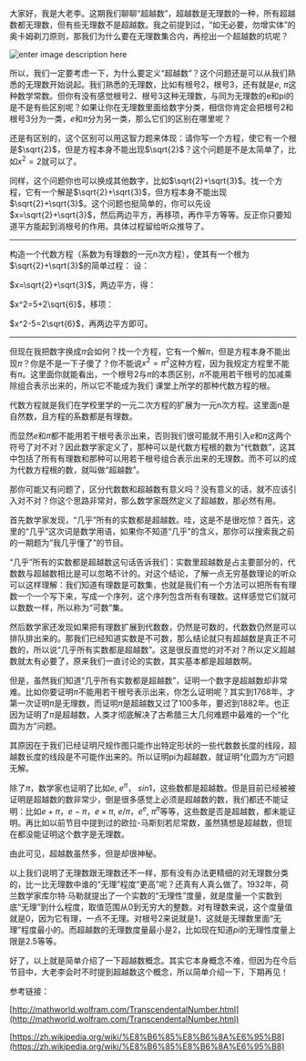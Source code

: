 ﻿大家好，我是大老李。这期我们聊聊“超越数”，超越数是无理数的一种，所有超越数都无理数，但有些无理数不是超越数。我之前提到过，“如无必要，勿增实体”的奥卡姆剃刀原则，那我们为什么要在无理数集合内，再挖出一个超越数的坑呢？

![enter image description here](https://upload.wikimedia.org/wikipedia/commons/thumb/a/a0/NumberSetinC.svg/500px-NumberSetinC.svg.png)

所以，我们一定要考虑一下，为什么要定义“超越数”？这个问题还是可以从我们熟悉的无理数开始说起。我们熟悉的无理数，比如有根号2，根号3，还有就是$e$, $\pi$这种数学常数。但你有没有感觉根号2、根号3这种无理数，与同为无理数的e和pi的是不是有些区别呢？如果让你在无理数里面给数字分类，相信你肯定会把根号2和根号3分为一类，$e$和$\pi$分为另一类，那么它们的区别在哪里呢？

还是有区别的，这个区别可以用这智力题来体现：请你写一个方程，使它有一个根是$\sqrt{2}$，但是方程本身不能出现$\sqrt{2}$？这个问题是不是太简单了，比如$x^2=2$就可以了。

同样，这个问题你也可以换成其他数字，比如$\sqrt{2}+\sqrt{3}$。找一个方程，它有一个解是$\sqrt{2}+\sqrt{3}$，但方程本身不能出现$\sqrt{2}+\sqrt{3}$。这个问题也挺简单的，你可以先设$x=\sqrt{2}+\sqrt{3}$，然后两边平方，再移项，再作平方等等。反正你只要知道平方能起到消根号的作用。具体过程留给听众推导了。

---

构造一个代数方程（系数为有理数的一元n次方程），使其有一个根为$\sqrt{2}+\sqrt{3}$的简单过程：
设：

$x=\sqrt{2}+\sqrt{3}$，两边平方，得：

$x^2=5+2\sqrt{6}$，移项：

$x^2-5=2\sqrt{6}$，再两边平方即可。

---

但现在我把数字换成$\pi$会如何？找一个方程，它有一个解$\pi$，但是方程本身不能出现$\pi$？你是不是一下子傻了？你不能说$x^2=\pi^2$这种方程，因为我规定方程里不能有$\pi$。这里面你就能看出，一个根号2与$\pi$的本质区别，$\pi$不能用若干根号的加减乘除组合表示出来的，所以它不能成为我们 课堂上所学的那种代数方程的根。

代数方程就是我们在学校里学的一元二次方程的扩展为一元n次方程。这里面n是自然数，且方程的系数都是有理数。

而显然$e$和$\pi$都不能用若干根号表示出来，否则我们很可能就不用引入$e$和$\pi$这两个符号了对不对？因此数学家定义了，那种可以是代数方程根的数为“代数数”，这其中包括了所有有理数和那种可以用若干根号组合表示出来的无理数。而不可以的成为代数方程根的数，就叫做“超越数”。

那你可能又有问题了，区分代数数和超越数有意义吗？没有意义的话，就不应该引入对不对？你这个思路非常对，那么数学家既然定义了超越数，那必然有用。

首先数学家发现，“几乎”所有的实数都是超越数。哇，这是不是很吃惊？首先，这里的“几乎”这次词是数学用语，如果你不知道“几乎”的含义，那你可以搜索我之前的一期题为“我几乎懂了”的节目。

“几乎”所有的实数都是超越数这句话告诉我们：实数里超越数是占主要部分的，代数数与超越数相比是可以忽略不计的。对这个结论，了解一点无穷基数理论的听众可以这样理解：我们知道有理数是可数集，也就是我们有一个方法可以把所有有理数一个一个写下来，写成一个序列，这个序列包含所有有理数。这样感觉它们就可以数数一样，所以称为“可数”集。

然后数学家还发现如果把有理数扩展到代数数，仍然是可数的，代数数仍然是可以排队排出来的。那我们已经知道实数是不可数，那么结论就只有超越数是真正不可数的，所以说“几乎所有实数都是超越数”。这是很反直觉的对不对？所以定义超越数就太有必要了，原来我们一直讨论的实数，其实基本都是超越数啊。

但是，虽然我们知道“几乎所有实数都是超越数”，证明一个数字是超越数却非常难。比如你要证明$\pi$不能用若干根号表示出来，你怎么证明呢？其实到1768年，才第一次证明$\pi$是无理数，而证明$\pi$是超越数又过了100多年，要迟到1882年。也正因为证明了$\pi$是超越数，人类才彻底解决了古希腊三大几何难题中最难的一个“化圆为方”问题。

其原因在于我们已经证明尺规作图只能作出特定形状的一些代数数长度的线段，超越数长度的线段是不可能作出来的。所以证明pi为超越数，就证明“化圆为方”问题无解。

除了$\pi$，数学家也证明了比如$e$, $e^\pi$，
$sin1$，这些数都是超越数。但是目前已经被被证明是超越数的数非常少，倒是很多感觉上必须是超越数的数，我们都还不能证明：比如$e+\pi$，$e-\pi$，$e\times  \pi$, $e/\pi$，$e^e$, $\pi^\pi$等等，这些数是否是超越数，都未能证明。再比如以前节目中提到过的欧拉-马斯刻若尼常数，虽然猜想是超越数，但现在都没能证明这个数字是无理数。

由此可见，超越数虽然多，但是却很神秘。

以上我们说明了无理数跟无理数还不一样，那有没有办法更精细的对无理数分类的，比一比无理数中谁的“无理”程度“更高”呢？还真有人真么做了。1932年，荷兰数学家库尔特·马勒就提出了一个实数的“无理性”度量，就是度量一个实数到底“无理”到什么程度，取值范围从0到无穷大的整数。对有理数来说，这个度量值就是0，因为它有理，一点不无理。对根号2来说就是1，这就是无理数里面“无理”程度最小的。而超越数的无理数度量最小是2，比如现在知道$pi$的无理性度量上限是2.5等等。

好了，以上就是简单介绍了一下超越数概念。其实它本身概念不难，但因为在今后节目中，大老李会时不时提到超越数这个概念，所以简单介绍一下，下期再见！


参考链接：

[http://mathworld.wolfram.com/TranscendentalNumber.html](http://mathworld.wolfram.com/TranscendentalNumber.html)

[https://zh.wikipedia.org/wiki/%E8%B6%85%E8%B6%8A%E6%95%B8](https://zh.wikipedia.org/wiki/%E8%B6%85%E8%B6%8A%E6%95%B8)
